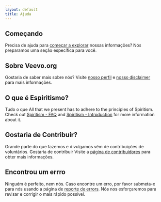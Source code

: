 ```yaml
---
layout: default
title: Ajuda
---
```


## Começando
Precisa de ajuda para <a href="/get-started/">começar a explorar</a> nossas informações? Nós preparamos uma seção específica para você.

## Sobre Veevo.org
Gostaria de saber mais sobre nós? Visite <a href="/about">nosso perfil</a> e <a href="/disclaimer">nosso disclaimer</a> para mais informações.

## O que é Espiritismo?
Tudo o que
All that we present has to adhere to the principles of Spiritism. Check out <a href="/spiritism/faq">Spiritism - FAQ</a> and <a href="/spiritism/learn">Spiritism - Introduction</a> for more information about it.

## Gostaria de Contribuir?
Grande parte do que fazemos e divulgamos vêm de contribuições de voluntários. Gostaria de contribuir Visite a <a href="/contribute">página de contribuidores</a> para obter mais informações.

## Encontrou um errro
Ninguém é perfeito, nem nós. Caso encontre um erro, por favor submeta-o para nós usando a página de <a href="/report-error">reporte de errors</a>. Nós nos esforçaremos para revisar e corrigir o mais rápido possível.

